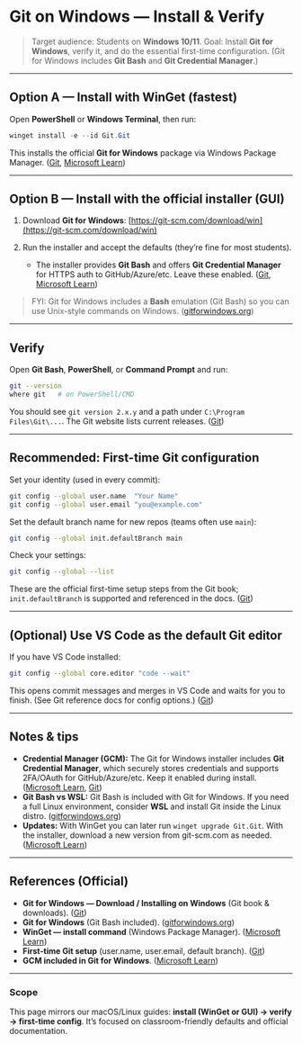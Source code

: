 # Git on Windows — Install & Verify

> Target audience: Students on **Windows 10/11**.
> Goal: Install **Git for Windows**, verify it, and do the essential first-time configuration. (Git for Windows includes **Git Bash** and **Git Credential Manager**.)

---

## Option A — Install with WinGet (fastest)

Open **PowerShell** or **Windows Terminal**, then run:

```powershell
winget install -e --id Git.Git
```

This installs the official **Git for Windows** package via Windows Package Manager. ([Git][1], [Microsoft Learn][2])

---

## Option B — Install with the official installer (GUI)

1. Download **Git for Windows**: [https://git-scm.com/download/win](https://git-scm.com/download/win)
2. Run the installer and accept the defaults (they’re fine for most students).

   * The installer provides **Git Bash** and offers **Git Credential Manager** for HTTPS auth to GitHub/Azure/etc. Leave these enabled. ([Git][3], [Microsoft Learn][4])

> FYI: Git for Windows includes a **Bash** emulation (Git Bash) so you can use Unix-style commands on Windows. ([gitforwindows.org][5])

---

## Verify

Open **Git Bash**, **PowerShell**, or **Command Prompt** and run:

```bash
git --version
where git   # on PowerShell/CMD
```

You should see `git version 2.x.y` and a path under `C:\Program Files\Git\...`. The Git website lists current releases. ([Git][6])

---

## Recommended: First-time Git configuration

Set your identity (used in every commit):

```bash
git config --global user.name  "Your Name"
git config --global user.email "you@example.com"
```

Set the default branch name for new repos (teams often use `main`):

```bash
git config --global init.defaultBranch main
```

Check your settings:

```bash
git config --global --list
```

These are the official first-time setup steps from the Git book; `init.defaultBranch` is supported and referenced in the docs. ([Git][7])

---

## (Optional) Use VS Code as the default Git editor

If you have VS Code installed:

```bash
git config --global core.editor "code --wait"
```

This opens commit messages and merges in VS Code and waits for you to finish. (See Git reference docs for config options.) ([Git][8])

---

## Notes & tips

* **Credential Manager (GCM):** The Git for Windows installer includes **Git Credential Manager**, which securely stores credentials and supports 2FA/OAuth for GitHub/Azure/etc. Keep it enabled during install. ([Microsoft Learn][4], [Git][9])
* **Git Bash vs WSL:** Git Bash is included with Git for Windows. If you need a full Linux environment, consider **WSL** and install Git inside the Linux distro. ([gitforwindows.org][5])
* **Updates:** With WinGet you can later run `winget upgrade Git.Git`. With the installer, download a new version from git-scm.com as needed. ([Microsoft Learn][10])

---

## References (Official)

* **Git for Windows — Download / Installing on Windows** (Git book & downloads). ([Git][3])
* **Git for Windows** (Git Bash included). ([gitforwindows.org][5])
* **WinGet — install command** (Windows Package Manager). ([Microsoft Learn][2])
* **First-time Git setup** (user.name, user.email, default branch). ([Git][7])
* **GCM included in Git for Windows**. ([Microsoft Learn][4])

---

### Scope

This page mirrors our macOS/Linux guides: **install (WinGet or GUI) → verify → first-time config**. It’s focused on classroom-friendly defaults and official documentation.

[1]: https://git-scm.com/downloads/win "Git - Downloading Package"
[2]: https://learn.microsoft.com/en-us/windows/package-manager/winget/install "install command (winget)"
[3]: https://git-scm.com/book/en/v2/Getting-Started-Installing-Git "1.5 Getting Started - Installing Git"
[4]: https://learn.microsoft.com/en-us/windows/wsl/tutorials/wsl-git "Get started using Git on WSL - Windows"
[5]: https://gitforwindows.org/ "Git for Windows"
[6]: https://git-scm.com/downloads "Downloads"
[7]: https://git-scm.com/book/ms/v2/Getting-Started-First-Time-Git-Setup "1.6 Getting Started - First-Time Git Setup"
[8]: https://git-scm.com/doc "Documentation"
[9]: https://git-scm.com/book/en/v2/Git-Tools-Credential-Storage "7.14 Git Tools - Credential Storage"
[10]: https://learn.microsoft.com/en-us/windows/package-manager/winget/ "Use WinGet to install and manage applications"
